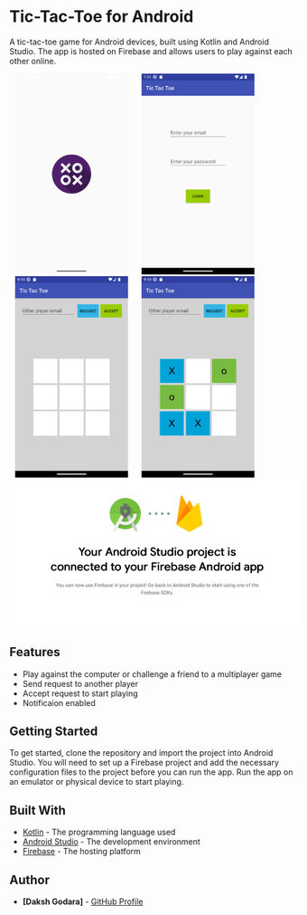# Tic-Tac-Toe for Android

A tic-tac-toe game for Android devices, built using Kotlin and Android Studio. The app is hosted on Firebase and allows users to play against each other online.

<p>
 <img src="https://github.com/dakshgodara2001/Tic-Tac-Toe-G/blob/main/images/Screenshot_20230108_010138.png" width="200" style="margin: 0 10px;">
 <img src="https://github.com/dakshgodara2001/Tic-Tac-Toe-G/blob/main/images/Screenshot_20230108_010155.png" width="200" style="margin: 0 10px;">
 <img src="https://github.com/dakshgodara2001/Tic-Tac-Toe-G/blob/main/images/Screenshot_20230107_211957.png" width="200" style="margin: 0 10px;">
 <img src="https://github.com/dakshgodara2001/Tic-Tac-Toe-G/blob/main/images/Screenshot_202300107_211957.png" width="200" style="margin: 0 10px;">
 <img src="https://github.com/dakshgodara2001/Tic-Tac-Toe-G/blob/main/images/Screen%20Shot%202023-01-08%20at%205.10.28%20PM.png" width="810" style="margin: 0 10px;">
</p>

## Features

- Play against the computer or challenge a friend to a multiplayer game
- Send request to another player
- Accept request to start playing
- Notificaion enabled

## Getting Started

To get started, clone the repository and import the project into Android Studio. You will need to set up a Firebase project and add the necessary configuration files to the project before you can run the app. Run the app on an emulator or physical device to start playing.


## Built With

- [Kotlin](https://kotlinlang.org/) - The programming language used
- [Android Studio](https://developer.android.com/studio) - The development environment
- [Firebase](https://firebase.google.com/) - The hosting platform

## Author

* **[Daksh Godara]** - [GitHub Profile](https://github.com/dakshgodara2001)
